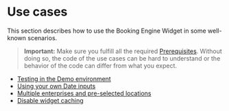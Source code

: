 # Use cases

This section describes how to use the Booking Engine Widget in some well-known scenarios.

> **Important:** Make sure you fulfill all the required [Prerequisites](prerequisites.md). Without doing so, the code of the use cases can be hard to understand or the behavior of the code can differ from what you expect.

* [Testing in the Demo environment](testing-in-demo-environment.md)
* [Using your own Date inputs](using-your-own-date-inputs.md)
* [Multiple enterprises and pre-selected locations](multi-enterprises.md)
* [Disable widget caching](disable-widget-caching.md)
